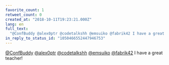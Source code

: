 ```yaml
---
favorite_count: 1
retweet_count: 0
created_at: "2018-10-11T19:23:21.000Z"
lang: en
full_text:
  "@ConfBuddy @alex0ptr @codetalkshh @emsuiko @fabrik42 I have a great teacher!"
in_reply_to_status_id: "1050466552447946753"
---
```


[@ConfBuddy](https://twitter.com/ConfBuddy)
[@alex0ptr](https://twitter.com/alex0ptr)
[@codetalkshh](https://twitter.com/codetalkshh)
[@emsuiko](https://twitter.com/emsuiko)
[@fabrik42](https://twitter.com/fabrik42) I have a great teacher!
